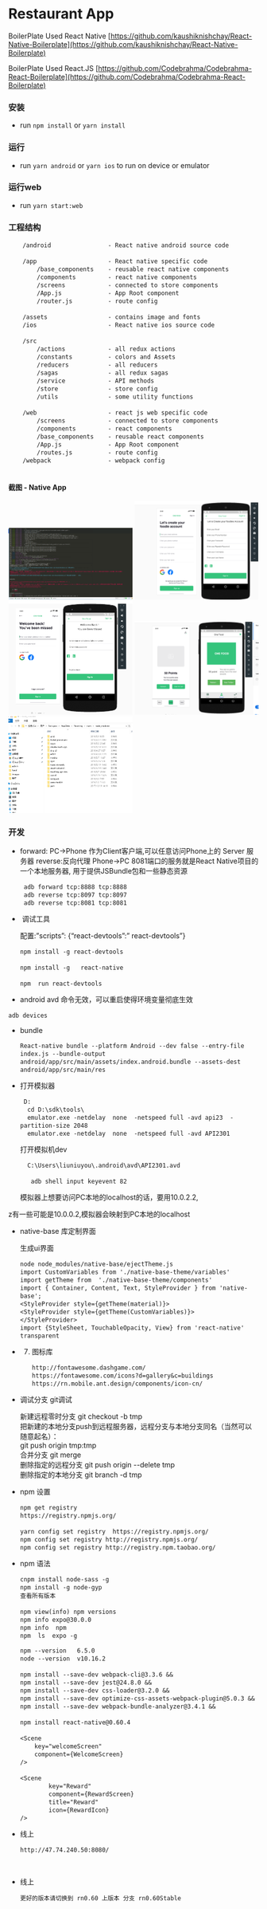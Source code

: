 # Restaurant App

BoilerPlate Used React Native [https://github.com/kaushiknishchay/React-Native-Boilerplate](https://github.com/kaushiknishchay/React-Native-Boilerplate)

BoilerPlate Used React.JS [https://github.com/Codebrahma/Codebrahma-React-Boilerplate](https://github.com/Codebrahma/Codebrahma-React-Boilerplate)



### 安装

- run `npm install` or `yarn install`

### 运行

- run `yarn android` or `yarn ios` to run on device or emulator

### 运行web

- run `yarn start:web`

### 工程结构

```
    /android                - React native android source code
    
    /app                    - React native specific code
        /base_components    - reusable react native components
        /components         - react native components
        /screens            - connected to store components
        /App.js             - App Root component
        /router.js          - route config
        
    /assets                 - contains image and fonts
    /ios                    - React native ios source code
    
    /src
        /actions            - all redux actions
        /constants          - colors and Assets
        /reducers           - all reducers
        /sagas              - all redux sagas  
        /service            - API methods
        /store              - store config
        /utils              - some utility functions

    /web                    - react js web specific code
        /screens            - connected to store components
        /components         - react components
        /base_components    - reusable react components
        /App.js             - App Root component
        /routes.js          - route config
    /webpack                - webpack config
    
```

#### 截图 - Native App

<img src="screenshots/debug.png" data-canonical-src="screenshots/debug.png" width="250" />
<img src="screenshots/11.png" data-canonical-src="screenshots/11.png" width="250" />
<img src="screenshots/12.png" data-canonical-src="screenshots/12.png" width="250" />
<img src="screenshots/13.png" data-canonical-src="./screenshots/13.png" width="250" />
<img src="screenshots/npm.png" data-canonical-src="./screenshots/npm.png" width="250" />

### 开发

- forward:  PC->Phone 作为Client客户端,可以任意访问Phone上的 Server 服务器  reverse:反向代理  Phone->PC     8081端口的服务就是React Native项目的一个本地服务器, 用于提供JSBundle包和一些静态资源

  ```
   adb forward tcp:8888 tcp:8888
   adb reverse tcp:8097 tcp:8097  
   adb reverse tcp:8081 tcp:8081
  ```

- ​    调试工具

   配置:”scripts”: {“react-devtools”:” react-devtools”}

  ```
  npm install -g react-devtools     
  
  npm install -g   react-native
  
  npm  run react-devtools
  ```

-   android avd  命令无效，可以重启使得环境变量彻底生效

  ```
  adb devices
  ```

- bundle 

  ```
  React-native bundle --platform Android --dev false --entry-file index.js --bundle-output android/app/src/main/assets/index.android.bundle --assets-dest android/app/src/main/res
  ```

  

- 打开模拟器

  ```
   D: 
    cd D:\sdk\tools\          
    emulator.exe -netdelay  none  -netspeed full -avd api23  -partition-size 2048   
    emulator.exe -netdelay  none  -netspeed full -avd API2301   
  ```

    打开模拟机dev   

  ```
    C:\Users\liuniuyou\.android\avd\API2301.avd  
  
     adb shell input keyevent 82  
  ```

  模拟器上想要访问PC本地的localhost的话，要用10.0.2.2,


z有一些可能是10.0.0.2,模拟器会映射到PC本地的localhost  

- native-base 库定制界面

   生成ui界面

  ```
  node node_modules/native-base/ejectTheme.js
  import CustomVariables from './native-base-theme/variables'  
  import getTheme from  './native-base-theme/components'  
  import { Container, Content, Text, StyleProvider } from 'native-base';  
  <StyleProvider style={getTheme(material)}>     
  <StyleProvider style={getTheme(CustomVariables)}>  
  </StyleProvider>  
  import {StyleSheet, TouchableOpacity, View} from 'react-native'  
  transparent
  ```

- 7. 图标库

     ```
     http://fontawesome.dashgame.com/     
     https://fontawesome.com/icons?d=gallery&c=buildings    
     https://rn.mobile.ant.design/components/icon-cn/          
     ```

- 调试分支  git调试

  新建远程零时分支 git checkout -b tmp    
  把新建的本地分支push到远程服务器，远程分支与本地分支同名（当然可以随意起名）：   
  git push origin tmp:tmp    
  合并分支  git merge   
  删除指定的远程分支  git push origin --delete tmp  
  删除指定的本地分支  git branch -d  tmp

- npm 设置

  ```
  npm get registry
  https://registry.npmjs.org/
  
  yarn config set registry  https://registry.npmjs.org/
  npm config set registry http://registry.npmjs.org/
  npm config set registry http://registry.npm.taobao.org/
  ```

- npm 语法

  ```
  cnpm install node-sass -g
  npm install -g node-gyp
  查看所有版本  
  
  npm view(info) npm versions
  npm info expo@30.0.0
  npm info  npm 
  npm  ls  expo -g
  ```

  ```
  npm --version   6.5.0    
  node --version  v10.16.2
  
  npm install --save-dev webpack-cli@3.3.6 &&
  npm install --save-dev jest@24.8.0 && 
  npm install --save-dev css-loader@3.2.0 && 
  npm install --save-dev optimize-css-assets-webpack-plugin@5.0.3 && 
  npm install --save-dev webpack-bundle-analyzer@3.4.1 &&
  
  npm install react-native@0.60.4
  
  <Scene
      key="welcomeScreen"
      component={WelcomeScreen}
  />
  
  <Scene
          key="Reward"
          component={RewardScreen}
          title="Reward"
          icon={RewardIcon}
  />
  ```

- 线上 

  ```
  http://47.74.240.50:8080/   
   
   
  ```


- 线上 

  ```
  更好的版本请切换到 rn0.60 上版本 分支 rn0.60Stable  
   
   
  ```
     










